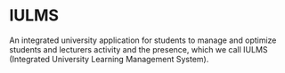 # IULMS
An integrated university application for students to manage and optimize students and lecturers activity and the presence, which we call IULMS (Integrated University Learning Management System). 
